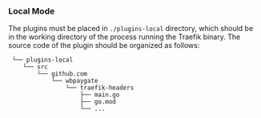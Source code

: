### Local Mode


The plugins must be placed in `./plugins-local` directory,
which should be in the working directory of the process running the Traefik binary.
The source code of the plugin should be organized as follows:

```
 └── plugins-local
    └── src
        └── github.com
            └── wbpaygate
                └── traefik-headers
                    ├── main.go
                    ├── go.mod
                    └── ...
```
